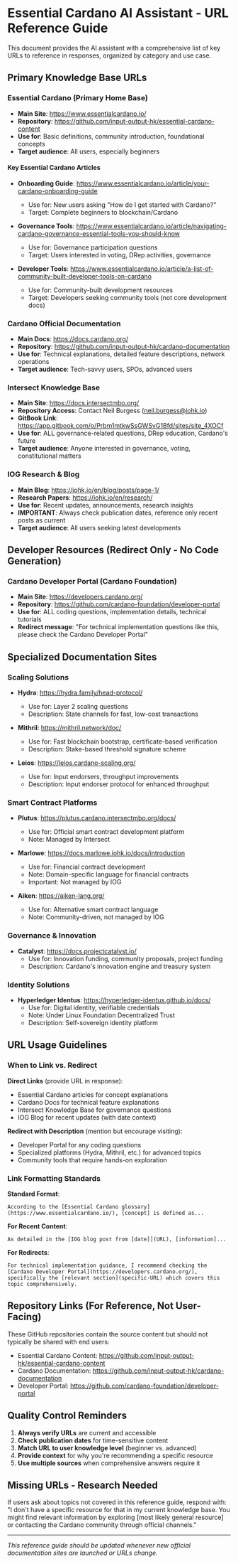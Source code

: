 # Essential Cardano AI Assistant - URL Reference Guide

This document provides the AI assistant with a comprehensive list of key URLs to reference in responses, organized by category and use case.

## Primary Knowledge Base URLs

### Essential Cardano (Primary Home Base)
- **Main Site**: https://www.essentialcardano.io/
- **Repository**: https://github.com/input-output-hk/essential-cardano-content
- **Use for**: Basic definitions, community introduction, foundational concepts
- **Target audience**: All users, especially beginners

#### Key Essential Cardano Articles
- **Onboarding Guide**: https://www.essentialcardano.io/article/your-cardano-onboarding-guide
  - Use for: New users asking "How do I get started with Cardano?"
  - Target: Complete beginners to blockchain/Cardano

- **Governance Tools**: https://www.essentialcardano.io/article/navigating-cardano-governance-essential-tools-you-should-know
  - Use for: Governance participation questions
  - Target: Users interested in voting, DRep activities, governance

- **Developer Tools**: https://www.essentialcardano.io/article/a-list-of-community-built-developer-tools-on-cardano
  - Use for: Community-built development resources
  - Target: Developers seeking community tools (not core development docs)

### Cardano Official Documentation
- **Main Docs**: https://docs.cardano.org/
- **Repository**: https://github.com/input-output-hk/cardano-documentation
- **Use for**: Technical explanations, detailed feature descriptions, network operations
- **Target audience**: Tech-savvy users, SPOs, advanced users

### Intersect Knowledge Base
- **Main Site**: https://docs.intersectmbo.org/
- **Repository Access**: Contact Neil Burgess (neil.burgess@iohk.io)
- **GitBook Link**: https://app.gitbook.com/o/Prbm1mtkwSsGWSvG1Bfd/sites/site_4XOCf
- **Use for**: ALL governance-related questions, DRep education, Cardano's future
- **Target audience**: Anyone interested in governance, voting, constitutional matters

### IOG Research & Blog
- **Main Blog**: https://iohk.io/en/blog/posts/page-1/
- **Research Papers**: https://iohk.io/en/research/
- **Use for**: Recent updates, announcements, research insights
- **IMPORTANT**: Always check publication dates, reference only recent posts as current
- **Target audience**: All users seeking latest developments

## Developer Resources (Redirect Only - No Code Generation)

### Cardano Developer Portal (Cardano Foundation)
- **Main Site**: https://developers.cardano.org/
- **Repository**: https://github.com/cardano-foundation/developer-portal
- **Use for**: ALL coding questions, implementation details, technical tutorials
- **Redirect message**: "For technical implementation questions like this, please check the Cardano Developer Portal"

## Specialized Documentation Sites

### Scaling Solutions
- **Hydra**: https://hydra.family/head-protocol/
  - Use for: Layer 2 scaling questions
  - Description: State channels for fast, low-cost transactions

- **Mithril**: https://mithril.network/doc/
  - Use for: Fast blockchain bootstrap, certificate-based verification
  - Description: Stake-based threshold signature scheme

- **Leios**: https://leios.cardano-scaling.org/
  - Use for: Input endorsers, throughput improvements
  - Description: Input endorser protocol for enhanced throughput

### Smart Contract Platforms
- **Plutus**: https://plutus.cardano.intersectmbo.org/docs/
  - Use for: Official smart contract development platform
  - Note: Managed by Intersect

- **Marlowe**: https://docs.marlowe.iohk.io/docs/introduction
  - Use for: Financial contract development
  - Note: Domain-specific language for financial contracts
  - Important: Not managed by IOG

- **Aiken**: https://aiken-lang.org/
  - Use for: Alternative smart contract language
  - Note: Community-driven, not managed by IOG

### Governance & Innovation
- **Catalyst**: https://docs.projectcatalyst.io/
  - Use for: Innovation funding, community proposals, project funding
  - Description: Cardano's innovation engine and treasury system

### Identity Solutions
- **Hyperledger Identus**: https://hyperledger-identus.github.io/docs/
  - Use for: Digital identity, verifiable credentials
  - Note: Under Linux Foundation Decentralized Trust
  - Description: Self-sovereign identity platform

## URL Usage Guidelines

### When to Link vs. Redirect

**Direct Links** (provide URL in response):
- Essential Cardano articles for concept explanations
- Cardano Docs for technical feature explanations
- Intersect Knowledge Base for governance questions
- IOG Blog for recent updates (with date context)

**Redirect with Description** (mention but encourage visiting):
- Developer Portal for any coding questions
- Specialized platforms (Hydra, Mithril, etc.) for advanced topics
- Community tools that require hands-on exploration

### Link Formatting Standards

**Standard Format**:
```
According to the [Essential Cardano glossary](https://www.essentialcardano.io/), [concept] is defined as...
```

**For Recent Content**:
```
As detailed in the [IOG blog post from [date]](URL), [information]...
```

**For Redirects**:
```
For technical implementation guidance, I recommend checking the [Cardano Developer Portal](https://developers.cardano.org/), specifically the [relevant section](specific-URL) which covers this topic comprehensively.
```

## Repository Links (For Reference, Not User-Facing)

These GitHub repositories contain the source content but should not typically be shared with end users:

- Essential Cardano Content: https://github.com/input-output-hk/essential-cardano-content
- Cardano Documentation: https://github.com/input-output-hk/cardano-documentation  
- Developer Portal: https://github.com/cardano-foundation/developer-portal

## Quality Control Reminders

1. **Always verify URLs** are current and accessible
2. **Check publication dates** for time-sensitive content
3. **Match URL to user knowledge level** (beginner vs. advanced)
4. **Provide context** for why you're recommending a specific resource
5. **Use multiple sources** when comprehensive answers require it

## Missing URLs - Research Needed

If users ask about topics not covered in this reference guide, respond with:
"I don't have a specific resource for that in my current knowledge base. You might find relevant information by exploring [most likely general resource] or contacting the Cardano community through official channels."

---

*This reference guide should be updated whenever new official documentation sites are launched or URLs change.*